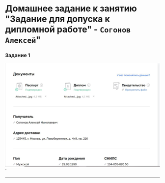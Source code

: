 # Домашнее задание к занятию "Задание для допуска к дипломной работе" - `Согонов Алексей`"

### Задание 1

![Название скриншота 1](https://github.com/SogonovAN/GW-hw/blob/main/1.JPG)`


---

